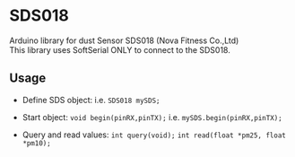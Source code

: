 # SDS018
  
Arduino library for dust Sensor SDS018 (Nova Fitness Co.,Ltd)  
This library uses SoftSerial ONLY to connect to the SDS018.  
  
## Usage

* Define SDS object:
i.e. ```SDS018 mySDS;```
  
* Start object:
```void begin(pinRX,pinTX);```
i.e. ```mySDS.begin(pinRX,pinTX);```
  
* Query and read values:
```int query(void);```
```int read(float *pm25, float *pm10);```
